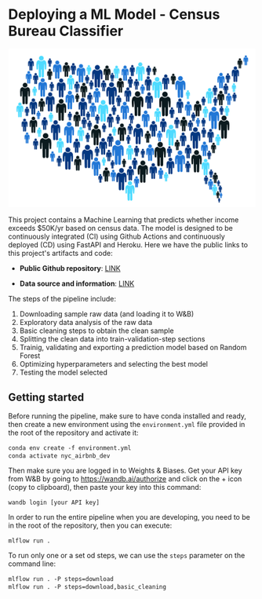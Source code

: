 # Deploying a ML Model - Census Bureau Classifier

![](./images/census-map-of-people.jpg)

This project contains a Machine Learning that predicts whether income exceeds $50K/yr based on census data. The model is designed to be continuously integrated (CI) using Github Actions and continuously deployed (CD) using FastAPI and Heroku. Here we have the public links to this project's artifacts and code:

* **Public Github repository**: [LINK](https://github.com/jledesmau/census_pr3)

* **Data source and information**: [LINK](https://archive.ics.uci.edu/ml/datasets/census+income)

The steps of the pipeline include:

1. Downloading sample raw data (and loading it to W&B)
2. Exploratory data analysis of the raw data
3. Basic cleaning steps to obtain the clean sample
4. Splitting the clean data into train-validation-step sections
5. Trainig, validating and exporting a prediction model based on Random Forest
6. Optimizing hyperparameters and selecting the best model
7. Testing the model selected

## Getting started

Before running the pipeline, make sure to have conda installed and ready, then create a new environment using the `environment.yml` file provided in the root of the repository and activate it:

```
conda env create -f environment.yml
conda activate nyc_airbnb_dev
```

Then make sure you are logged in to Weights & Biases. Get your API key from W&B by going to https://wandb.ai/authorize and click on the + icon (copy to clipboard), then paste your key into this command:

```
wandb login [your API key]
```

In order to run the entire pipeline when you are developing, you need to be in the root of the repository, then you can execute:

```
mlflow run .
```

To run only one or a set od steps, we can use the `steps` parameter on the command line:

```
mlflow run . -P steps=download
mlflow run . -P steps=download,basic_cleaning
```